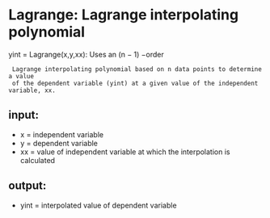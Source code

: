 # Lagrange: Lagrange interpolating polynomial

   yint = Lagrange(x,y,xx): Uses an (n − 1) −order
   
     Lagrange interpolating polynomial based on n data points to determine a value 
     of the dependent variable (yint) at a given value of the independent variable, xx.
     
 ## input:
 
*   x = independent variable
 *  y = dependent variable
  * xx = value of independent variable at which the
        interpolation is calculated
 ## output:
  
  * yint = interpolated value of dependent variable
